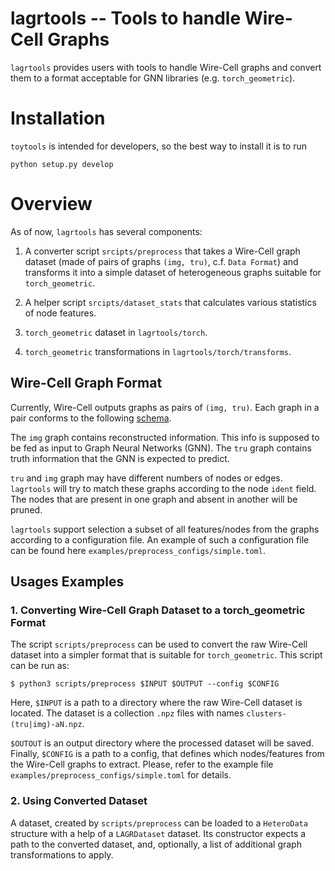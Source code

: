 # lagrtools -- Tools to handle Wire-Cell Graphs

`lagrtools` provides users with tools to handle Wire-Cell graphs and convert
them to a format acceptable for GNN libraries (e.g. `torch_geometric`).

# Installation
`toytools` is intended for developers, so the best way to install it is to run
```
python setup.py develop
```

# Overview

As of now, `lagrtools` has several components:

1. A converter script `srcipts/preprocess` that takes a Wire-Cell graph dataset
   (made of pairs of graphs `(img, tru)`, c.f. `Data Format`) and transforms
   it into a simple dataset of heterogeneous graphs suitable for
   `torch_geometric`.

2. A helper script `srcipts/dataset_stats` that calculates various statistics
   of node features.

3. `torch_geometric` dataset in `lagrtools/torch`.

4. `torch_geometric` transformations in `lagrtools/torch/transforms`.


## Wire-Cell Graph Format

Currently, Wire-Cell outputs graphs as pairs of `(img, tru)`. Each graph in a
pair conforms to the following
[schema](https://github.com/WireCell/wire-cell-toolkit/blob/master/aux/docs/ClusterArrays.org).

The `img` graph contains reconstructed information. This info is supposed to be
fed as input to Graph Neural Networks (GNN). The `tru` graph contains truth
information that the GNN is expected to predict.

`tru` and `img` graph may have different numbers of nodes or edges. `lagrtools`
will try to match these graphs according to the node `ident` field. The nodes
that are present in one graph and absent in another will be pruned.

`lagrtools` support selection a subset of all features/nodes from the graphs
according to a configuration file. An example of such a configuration file can
be found here `examples/preprocess_configs/simple.toml`.


## Usages Examples

### 1. Converting Wire-Cell Graph Dataset to a torch_geometric Format

The script `scripts/preprocess` can be used to convert the raw Wire-Cell
dataset into a simpler format that is suitable for `torch_geometric`.
This script can be run as:

```
$ python3 scripts/preprocess $INPUT $OUTPUT --config $CONFIG
```

Here, `$INPUT` is a path to a directory where the raw Wire-Cell dataset is
located. The dataset is a collection `.npz` files with names
`clusters-(tru|img)-aN.npz`.

`$OUTOUT` is an output directory where the processed dataset will
be saved. Finally, `$CONFIG` is a path to a config, that defines which
nodes/features from the Wire-Cell graphs to extract. Please, refer to the
example file `examples/preprocess_configs/simple.toml` for details.


### 2. Using Converted Dataset

A dataset, created by `scripts/preprocess` can be loaded to a `HeteroData`
structure with a help of a `LAGRDataset` dataset. Its constructor expects
a path to the converted dataset, and, optionally, a list of additional graph
transformations to apply.

